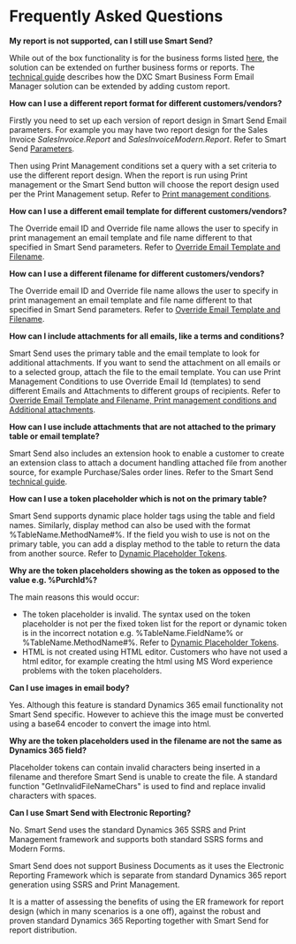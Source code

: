 # Frequently Asked Questions

**My report is not supported, can I still use Smart Send?**

While out of the box functionality is for the business forms listed [here](Overview.md), the solution can be extended on further business forms or reports. The [technical guide](Technical_guide) describes how the DXC Smart Business Form Email Manager solution can be extended by adding custom report.

**How can I use a different report format for different customers/vendors?**

Firstly you need to set up each version of report design in Smart Send Email parameters. For example you may have two report design for the Sales Invoice *SalesInvoice.Report* and *SalesInvoiceModern.Report*. Refer to Smart Send [Parameters](Parameters).

Then using Print Management conditions set a query with a set criteria to use the different report design. When the report is run using Print management or the Smart Send button will choose the report design used per the Print Management setup. Refer to [Print management conditions](Email_processing).

**How can I use a different email template for different customers/vendors?**

The Override email ID and Override file name allows the user to specify in print management an email template and file name different to that specified in Smart Send parameters. Refer to [Override Email Template and Filename](Email_processing).

**How can I use a different filename for different customers/vendors?**

The Override email ID and Override file name allows the user to specify in print management an email template and file name different to that specified in Smart Send parameters. Refer to [Override Email Template and Filename](Email_processing).

**How can I include attachments for all emails, like a terms and conditions?**

Smart Send uses the primary table and the email template to look for additional attachments. If you want to send the attachment on all emails or to a selected group, attach the file to the email template. You can use Print Management Conditions to use Override Email Id (templates) to send different Emails and Attachments to different groups of recipients. Refer to [Override Email Template and Filename,	Print management conditions and Additional attachments](Email_processing).

**How can I use include attachments that are not attached to the primary table or email template?**

Smart Send also includes an extension hook to enable a customer to create an extension class to attach a document handling attached file from another source, for example Purchase/Sales order lines. Refer to the Smart Send [technical guide](Technical_guide).

**How can I use a token placeholder which is not on the primary table?**

Smart Send supports dynamic place holder tags using the table and field names. Similarly, display method can also be used with the format %TableName.MethodName#%. 
If the field you wish to use is not on the primary table, you can add a display method to the table to return the data from another source. Refer to [Dynamic Placeholder Tokens](Email_placeholder).

**Why are the token placeholders showing as the token as opposed to the value e.g. %PurchId%?**

The main reasons this would occur:
* The token placeholder is invalid. The syntax used on the token placeholder is not per the fixed token list for the report or dynamic token is in the incorrect notation e.g. %TableName.FieldName% or %TableName.MethodName#%. Refer to [Dynamic Placeholder Tokens](Email_placeholder).
* HTML is not created using HTML editor. Customers who have not used a html editor, for example creating the html using MS Word experience problems with the token placeholders.

**Can I use images in email body?**

Yes. Although this feature is standard Dynamics 365 email functionality not Smart Send specific. However to achieve this the image must be converted using a base64 encoder to convert the image into html.

**Why are the token placeholders used in the filename are not the same as Dynamics 365 field?**

Placeholder tokens can contain invalid characters being inserted in a filename and therefore Smart Send is unable to create the file. A standard function "GetInvalidFileNameChars" is used to find and replace invalid characters with spaces.

**Can I use Smart Send with Electronic Reporting?**

No. Smart Send uses the standard Dynamics 365 SSRS and Print Management framework and supports both standard SSRS forms and Modern Forms. 

Smart Send does not support Business Documents as it uses the Electronic Reporting Framework which is separate from standard Dynamics 365 report generation using SSRS and Print Management.

It is a matter of assessing the benefits of using the ER framework for report design (which in many scenarios is a one off), against the robust and proven standard Dynamics 365 Reporting together with Smart Send for report distribution.
